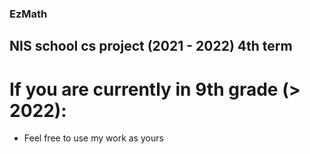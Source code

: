 ### EzMath
## NIS school cs project (2021 - 2022) 4th term
# If you are currently in 9th grade (> 2022):
- Feel free to use my work as yours  
